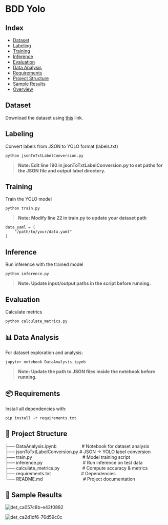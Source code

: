 # BDD Yolo


## Index
* [Dataset](#dset)
* [Labeling](#label)
* [Training](#train)
* [Inference](#infer)
* [Evaluation](#eval)
* [Data Analysis](#analyse)
* [Requirements](#req)
* [Project Structure](#pstruct)
* [Sample Results](#res)
* [Overview](https://github.com/somyagoel13/BDD_Yolo/blob/master/BDD_ObjectDetection.pdf)


## <a name="dset"></a> Dataset

Download the dataset using [this](http://bdd-data.berkeley.edu/) link.


## <a name="label"></a> Labeling

Convert labels from JSON to YOLO format (labels.txt)<br/>

```python jsonToTxtLabelConversion.py```
> <b>Note: Edit line 190 in jsonToTxtLabelConversion.py to set paths for the JSON file and output label directory.</b>


## <a name="train"></a> Training

Train the YOLO model<br/>

```python train.py```
> <b>Note: Modify line 22 in train.py to update your dataset path</b>
```
data_yaml = (
    "/path/to/your/data.yaml"
)
```


## <a name="infer"></a> Inference

Run inference with the trained model<br/>

```python inference.py```
><b>Note: Update input/output paths in the script before running.</b>


## <a name="eval"></a> Evaluation

Calculate metrics<br/>

```python calculate_metrics.py```


## <a name="analyse"></a> 📊 Data Analysis

For dataset exploration and analysis:

```jupyter notebook DataAnalysis.ipynb```

><b>Note: Update the path to JSON files inside the notebook before running.</b>


## <a name="req"></a> 📦 Requirements

Install all dependencies with:

```pip install -r requirements.txt```

## <a name="pstruct"></a> 📂 Project Structure
├── DataAnalysis.ipynb&nbsp;&nbsp;&nbsp;&nbsp;&nbsp;&nbsp;&nbsp;&nbsp;&nbsp;&nbsp;&nbsp;&nbsp;&nbsp;&nbsp;&nbsp;&nbsp;&nbsp;&nbsp;&nbsp;&nbsp;# Notebook for dataset analysis<br/>
├── jsonToTxtLabelConversion.py&nbsp;# JSON → YOLO label conversion<br/>
├── train.py&nbsp;&nbsp;&nbsp;&nbsp;&nbsp;&nbsp;&nbsp;&nbsp;&nbsp;&nbsp;&nbsp;&nbsp;&nbsp;&nbsp;&nbsp;&nbsp;&nbsp;&nbsp;&nbsp;&nbsp;&nbsp;&nbsp;&nbsp;&nbsp;&nbsp;&nbsp;&nbsp;&nbsp;&nbsp;&nbsp;&nbsp;&nbsp;&nbsp;&nbsp;&nbsp;&nbsp;&nbsp;&nbsp;&nbsp;&nbsp;# Model training script<br/>
├── inference.py&nbsp;&nbsp;&nbsp;&nbsp;&nbsp;&nbsp;&nbsp;&nbsp;&nbsp;&nbsp;&nbsp;&nbsp;&nbsp;&nbsp;&nbsp;&nbsp;&nbsp;&nbsp;&nbsp;&nbsp;&nbsp;&nbsp;&nbsp;&nbsp;&nbsp;&nbsp;&nbsp;&nbsp;&nbsp;&nbsp;&nbsp;&nbsp;# Run inference on test data<br/>
├── calculate_metrics.py&nbsp;&nbsp;&nbsp;&nbsp;&nbsp;&nbsp;&nbsp;&nbsp;&nbsp;&nbsp;&nbsp;&nbsp;&nbsp;&nbsp;&nbsp;&nbsp;&nbsp;&nbsp;# Compute accuracy & metrics<br/>
├── requirements.txt&nbsp;&nbsp;&nbsp;&nbsp;&nbsp;&nbsp;&nbsp;&nbsp;&nbsp;&nbsp;&nbsp;&nbsp;&nbsp;&nbsp;&nbsp;&nbsp;&nbsp;&nbsp;&nbsp;&nbsp;&nbsp;&nbsp;&nbsp;&nbsp;# Dependencies<br/>
└── README.md&nbsp;&nbsp;&nbsp;&nbsp;&nbsp;&nbsp;&nbsp;&nbsp;&nbsp;&nbsp;&nbsp;&nbsp;&nbsp;&nbsp;&nbsp;&nbsp;&nbsp;&nbsp;&nbsp;&nbsp;&nbsp;&nbsp;&nbsp;&nbsp;&nbsp;&nbsp;&nbsp;&nbsp;&nbsp;&nbsp;&nbsp;&nbsp;# Project documentation<br/>

## <a name="res"></a> 📸 Sample Results
![det_ca057c8b-e42f0882](https://github.com/user-attachments/assets/3e22e894-23d4-42a8-9fc0-a308a67e66dd)

![det_ca2d1df6-76d59c0c](https://github.com/user-attachments/assets/b6c53b6f-e913-4955-9eb1-1ee54b7eed2a)

